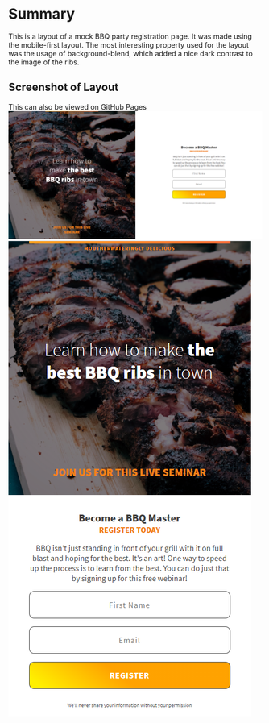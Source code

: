 # Summary

This is a layout of a mock BBQ party registration page. It was made using the mobile-first layout. The most interesting property used for the layout was the usage of background-blend, which added a nice dark contrast to the image of the ribs.



## Screenshot of Layout

This can also be viewed on <a src="https://renko7.github.io/bbq_splash_page/">GitHub Pages</a>
<img src="./layout-design/desktop-layout.PNG" alt="desktop layout" />
<img src="./layout-design/mobile-layout.PNG" alt="mobile layout" />